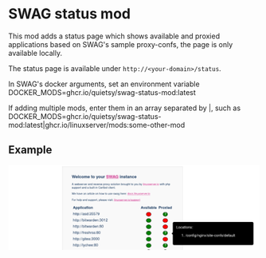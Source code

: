 # SWAG status mod

This mod adds a status page which shows available and proxied applications based on SWAG's sample proxy-confs, the page is only available locally.

The status page is available under `http://<your-domain>/status`.

In SWAG's docker arguments, set an environment variable DOCKER_MODS=ghcr.io/quietsy/swag-status-mod:latest

If adding multiple mods, enter them in an array separated by |, such as DOCKER_MODS=ghcr.io/quietsy/swag-status-mod:latest|ghcr.io/linuxserver/mods:some-other-mod

## Example
![example](.assets/example.png)